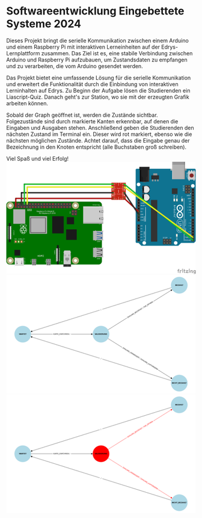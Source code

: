 # Softwareentwicklung Eingebettete Systeme 2024


Dieses Projekt bringt die serielle Kommunikation zwischen einem Arduino und einem Raspberry Pi mit interaktiven Lerneinheiten auf der Edrys-Lernplattform zusammen. Das Ziel ist es, eine stabile Verbindung zwischen Arduino und Raspberry Pi aufzubauen, um Zustandsdaten zu empfangen und zu verarbeiten, die vom Arduino gesendet werden.

Das Projekt bietet eine umfassende Lösung für die serielle Kommunikation und erweitert die Funktionalität durch die Einbindung von interaktiven Lerninhalten auf Edrys. Zu Beginn der Aufgabe lösen die Studierenden ein Liascript-Quiz. Danach geht's zur Station, wo sie mit der erzeugten Grafik arbeiten können.

Sobald der Graph geöffnet ist, werden die Zustände sichtbar. Folgezustände sind durch markierte Kanten erkennbar, auf denen die Eingaben und Ausgaben stehen. Anschließend geben die Studierenden den nächsten Zustand im Terminal ein. Dieser wird rot markiert, ebenso wie die nächsten möglichen Zustände. Achtet darauf, dass die Eingabe genau der Bezeichnung in den Knoten entspricht (alle Buchstaben groß schreiben).

Viel Spaß und viel Erfolg!
![PinOut](/Grafik/Figure_3.png)
![Start](/Grafik/Figure_1.png)
![neuer Zustand](/Grafik/Figure_2.png)
